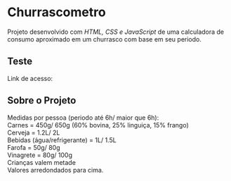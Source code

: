 ﻿# **Churrascometro**
 
Projeto desenvolvido com *HTML, CSS e JavaScript* de uma calculadora de consumo aproximado em um churrasco com base em seu periodo.

## Teste

Link de acesso: 

## Sobre o Projeto

Medidas por pessoa (periodo até 6h/ maior que 6h):
<br>
Carnes = 450g/ 650g (60% bovina, 25% linguiça, 15% frango)
<br>
Cerveja = 1.2L/ 2L
<br>
Bebidas (água/refrigerante) = 1L/ 1.5L
<br>
Farofa = 50g/ 80g
<br>
Vinagrete = 80g/ 100g
<br>
Crianças valem metade
<br>
Valores arredondados para cima.
